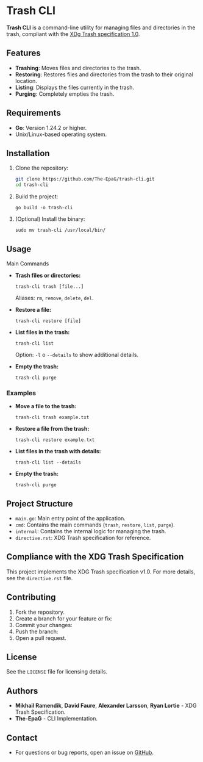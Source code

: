 # Trash CLI

**Trash CLI** is a command-line utility for managing files and directories in the trash, compliant with the  [XDg Trash specification 1.0](https://specifications.freedesktop.org/trash-spec/1.0/).

## Features

- **Trashing**: Moves files and directories to the trash.
- **Restoring**: Restores files and directories from the trash to their original location.
- **Listing**: Displays the files currently in the trash.
- **Purging**: Completely empties the trash.

## Requirements

- **Go**: Version 1.24.2 or higher.
- Unix/Linux-based operating system.

## Installation

1. Clone the repository:
   ```bash
   git clone https://github.com/The-EpaG/trash-cli.git
   cd trash-cli
   ```
2. Build the project:
    ```shell
    go build -o trash-cli
    ```
3. (Optional) Install the binary:
    ```shell
    sudo mv trash-cli /usr/local/bin/
    ```

## Usage
Main Commands

- **Trash files or directories:**
    ```shell
    trash-cli trash [file...]
    ```
    Aliases: `rm`, `remove`, `delete`, `del`.

- **Restore a file:**
    ```shell
    trash-cli restore [file]
    ```

- **List files in the trash:**
    ```shell
    trash-cli list
    ```
    Option: `-l` o `--details` to show additional details.

- **Empty the trash:**
    ```shell
    trash-cli purge
    ```

### Examples
- **Move a file to the trash:**
    ```shell
    trash-cli trash example.txt
    ```
- **Restore a file from the trash:**
    ```shell
    trash-cli restore example.txt
    ```
- **List files in the trash with details:**
    ```shell
    trash-cli list --details
    ```
- **Empty the trash:**
    ```shell
    trash-cli purge
    ```

## Project Structure
- `main.go`: Main entry point of the application.
- `cmd`: Contains the main commands (`trash`, `restore`, `list`, `purge`).
- `internal`: Contains the internal logic for managing the trash.
- `directive.rst`: XDG Trash specification for reference.

## Compliance with the XDG Trash Specification
This project implements the XDG Trash specification v1.0. For more details, see the `directive.rst` file.

## Contributing
1. Fork the repository.
2. Create a branch for your feature or fix:
3. Commit your changes:
4. Push the branch:
5. Open a pull request.

## License
See the `LICENSE` file for licensing details.

## Authors
- **Mikhail Ramendik**, **David Faure**, **Alexander Larsson**, **Ryan Lortie** - XDG Trash Specification.
- **The-EpaG** - CLI Implementation.

## Contact
- For questions or bug reports, open an issue on [GitHub](https://github.com/The-EpaG/trash-cli/issues).

